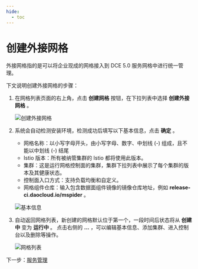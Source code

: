 ```yaml
---
hide:
  - toc
---
```


# 创建外接网格

外接网格指的是可以将企业现成的网格接入到 DCE 5.0 服务网格中进行统一管理。

下文说明创建外接网格的步骤：

1. 在网格列表页面的右上角，点击 __创建网格__ 按钮，在下拉列表中选择 __创建外接网格__ 。

    ![创建外接网格](https://docs.daocloud.io/daocloud-docs-images/docs/zh/docs/mspider/images/external01.png)

1. 系统会自动检测安装环境，检测成功后填写以下基本信息，点击 __确定__ 。

    - 网格名称：以小写字母开头，由小写字母、数字、中划线 (-) 组成，且不能以中划线 (-) 结尾
    - Istio 版本：所有被纳管集群的 Istio 都将使用此版本。
    - 集群：这是运行网格控制面的集群，集群下拉列表中展示了每个集群的版本及其健康状态。
    - 控制面入口方式：支持负载均衡和自定义。
    - 网格组件仓库：输入包含数据面组件镜像的镜像仓库地址，例如 __release-ci.daocloud.io/mspider__ 。
  
    ![基本信息](https://docs.daocloud.io/daocloud-docs-images/docs/zh/docs/mspider/images/create-mesh02.png)

1. 自动返回网格列表，新创建的网格默认位于第一个，一段时间后状态将从 __创建中__ 变为 __运行中__ 。
   点击右侧的 __...__ ，可以编辑基本信息、添加集群、进入控制台以及删除等操作。

    ![网格列表](https://docs.daocloud.io/daocloud-docs-images/docs/zh/docs/mspider/images/external02.png)

下一步：[服务管理](../service-list/README.md)
